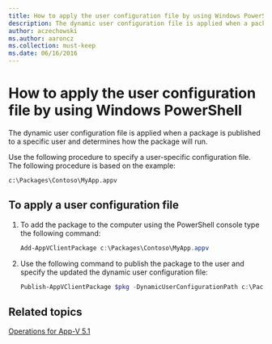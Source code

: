 ```yaml
---
title: How to apply the user configuration file by using Windows PowerShell
description: The dynamic user configuration file is applied when a package is published to a specific user and determines how the package will run.
author: aczechowski
ms.author: aaroncz
ms.collection: must-keep
ms.date: 06/16/2016
---
```


# How to apply the user configuration file by using Windows PowerShell

The dynamic user configuration file is applied when a package is published to a specific user and determines how the package will run.

Use the following procedure to specify a user-specific configuration file. The following procedure is based on the example:

`c:\Packages\Contoso\MyApp.appv`

## To apply a user configuration file

1.  To add the package to the computer using the PowerShell console type the following command:

    ```powershell
    Add-AppVClientPackage c:\Packages\Contoso\MyApp.appv
    ```

2.  Use the following command to publish the package to the user and specify the updated the dynamic user configuration file:

    ```powershell
    Publish-AppVClientPackage $pkg -DynamicUserConfigurationPath c:\Packages\Contoso\config.xml
    ```

## Related topics

[Operations for App-V 5.1](operations-for-app-v-51.md)

